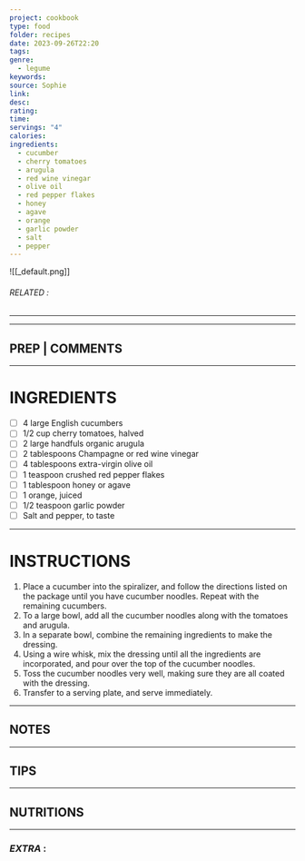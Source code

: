 ```yaml
---
project: cookbook
type: food
folder: recipes
date: 2023-09-26T22:20
tags: 
genre:
  - legume
keywords: 
source: Sophie
link: 
desc: 
rating: 
time: 
servings: "4"
calories: 
ingredients:
  - cucumber
  - cherry tomatoes
  - arugula
  - red wine vinegar
  - olive oil
  - red pepper flakes
  - honey
  - agave
  - orange
  - garlic powder
  - salt
  - pepper
---
```


![[_default.png]]
###### *RELATED* : 
---


---
## PREP | COMMENTS



---
# INGREDIENTS

- [ ] 4 large English cucumbers
- [ ] 1/2 cup cherry tomatoes, halved
- [ ] 2 large handfuls organic arugula
- [ ] 2 tablespoons Champagne or red wine vinegar
- [ ] 4 tablespoons extra-virgin olive oil
- [ ] 1 teaspoon crushed red pepper flakes
- [ ] 1 tablespoon honey or agave
- [ ] 1 orange, juiced
- [ ] 1/2 teaspoon garlic powder
- [ ] Salt and pepper, to taste

---
# INSTRUCTIONS

1. Place a cucumber into the spiralizer, and follow the directions listed on the package until you have cucumber noodles. Repeat with the remaining cucumbers.
2. To a large bowl, add all the cucumber noodles along with the tomatoes and arugula.
3. In a separate bowl, combine the remaining ingredients to make the dressing.
4. Using a wire whisk, mix the dressing until all the ingredients are incorporated, and pour over the top of the cucumber noodles.
5. Toss the cucumber noodles very well, making sure they are all coated with the dressing.
6. Transfer to a serving plate, and serve immediately.

---
## NOTES



---
## TIPS



---
## NUTRITIONS



---
### *EXTRA* :



